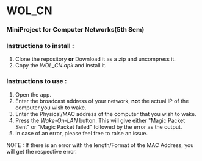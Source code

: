 # WOL_CN
### MiniProject for Computer Networks(5th Sem)

### Instructions to install :
1. Clone the repository **or** Download it as a zip and uncompress it.
2. Copy the *WOL_CN.apk* and install it.

### Instructions to use :
1. Open the app.
2. Enter the broadcast address of your network, **not** the actual IP of the computer you wish to wake.
3. Enter the Physical/MAC address of the computer that you wish to wake.
4. Press the *Wake-On-LAN* button. This will give either "Magic Packet Sent" or "Magic Packet failed" followed by the error as the output.
5. In case of an error, please feel free to raise an issue.

NOTE : If there is an error with the length/Format of the MAC Address, you will get the respective error.
